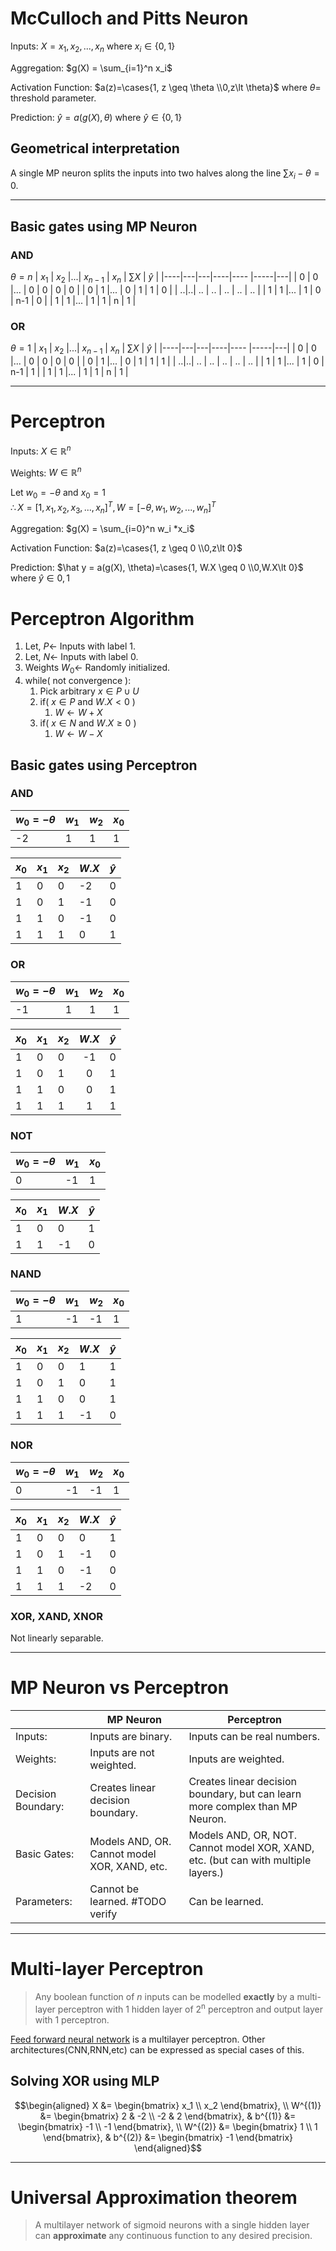 # McCulloch and Pitts Neuron

Inputs: $X = x_1, x_2,...,x_n$ where $x_i \in \{0,1\}$
  
Aggregation: $g(X) = \sum_{i=1}^n x_i$
  
Activation Function: $a(z)=\cases{1, z \geq \theta \\0,z\lt \theta}$
where $\theta =$ threshold parameter.  

Prediction: $\hat y = a(g(X), \theta)$
where $\hat y \in \{0,1\}$

## Geometrical interpretation
A single MP neuron splits the inputs into two halves along the line $\sum x_i - \theta =0$.

----
## Basic gates using MP Neuron

### AND

$\theta = n$
| $x_1$ | $x_2$ |...| $x_{n-1}$ | $x_n$ | $\sum X$ | $\hat y$ |
|----|---|---|----|---- |-----|---|
| 0 | 0 |... | 0  | 0  | 0    | 0 |
| 0 | 1 |... | 0  | 1  | 1    | 0 |
| ..|..| ..  | .. | .. | ..   | .. |
| 1 | 1 |... | 1  | 0   | n-1 | 0 |
| 1 | 1 |... | 1  | 1   | n  | 1  |

### OR
$\theta = 1$
| $x_1$ | $x_2$ |...| $x_{n-1}$ | $x_n$ | $\sum X$ | $\hat y$ |
|----|---|---|----|---- |-----|---|
| 0 | 0 |... | 0  | 0  | 0    | 0 |
| 0 | 1 |... | 0  | 1  | 1    | 1 |
| ..|..| ..  | .. | .. | ..   | .. |
| 1 | 1 |... | 1  | 0   | n-1 | 1 |
| 1 | 1 |... | 1  | 1   | n  | 1  |



----
# Perceptron

Inputs: $X \in \mathbb{R}^n$  

Weights: $W\in \mathbb{R}^n$  

Let $w_0=-\theta$ and $x_0 = 1$  
$\therefore X=[1,x_1,x_2,x_3,...,x_n]^T, W=[-\theta, w_1, w_2, ..., w_n]^T$

Aggregation: $g(X) = \sum_{i=0}^n w_i *x_i$
  
Activation Function: $a(z)=\cases{1, z \geq 0 \\0,z\lt 0}$

Prediction: $\hat y = a(g(X), \theta)=\cases{1, W.X \geq 0 \\0,W.X\lt 0}$
where $\hat y \in {0,1}$


# Perceptron Algorithm

1. Let, $P\gets$ Inputs with label 1.
2. Let, $N\gets$ Inputs with label 0.
3. Weights $W_0\gets$ Randomly initialized.
4. while( not convergence ):
	1. Pick arbitrary $x\in P\cup U$
	2. if( $x\in P$ and $W.X\lt 0$ )
		1. $W\gets W+X$
	3. if( $x\in N$ and $W.X\ge 0$ )
		1. $W\gets W-X$

## Basic gates using Perceptron

### AND
| $w_0=-\theta$ | $w_1$ | $w_2$ | $x_0$ |
|---|----|---|----|
|-2 | 1 | 1 | 1 | 1 |

| $x_0$ | $x_1$ | $x_2$ | $W.X$ | $\hat y$ |
|----|----|----|------|---|
| 1 | 0 | 0 | -2 | 0 |
| 1 | 0 | 1 | -1 | 0 |
| 1 | 1 | 0 | -1 | 0 |
| 1 | 1 | 1 | 0 | 1 |

### OR
| $w_0=-\theta$ | $w_1$ | $w_2$ | $x_0$ |
|---|----|---|----|
|-1 | 1 | 1 | 1 | 1 |

| $x_0$ | $x_1$ | $x_2$ | $W.X$ | $\hat y$ |
|----|----|----|:------:|---|
| 1 | 0 | 0 | -1 | 0 |
| 1 | 0 | 1 | 0 | 1 |
| 1 | 1 | 0 | 0 | 1 |
| 1 | 1 | 1 | 1 | 1 |

### NOT
| $w_0 =-\theta$ | $w_1$ |  $x_0$ |
|---|---| --- |
| 0 | -1 | 1 |

| $x_0$ | $x_1$ | $W.X$ | $\hat y$ |
| -- | -- | --- | -- |
| 1 | 0 | 0 | 1 |
| 1 | 1 |-1 | 0 |

### NAND
| $w_0=-\theta$ | $w_1$ | $w_2$ | $x_0$ |
|---|----|---|----|
|1 |-1 |-1 | 1 |

| $x_0$ | $x_1$ | $x_2$ | $W.X$ | $\hat y$ |
|----|----|----|------|---|
| 1 | 0 | 0 | 1 | 1 |
| 1 | 0 | 1 | 0 | 1 |
| 1 | 1 | 0 | 0 | 1 |
| 1 | 1 | 1 |-1 | 0 |

### NOR
| $w_0=-\theta$ | $w_1$ | $w_2$ | $x_0$ |
|---|----|---|----|
| 0 | -1 | -1 | 1 |

| $x_0$ | $x_1$ | $x_2$ | $W.X$ | $\hat y$ |
|----|----|----|------|---|
| 1 | 0 | 0 | 0 | 1 |
| 1 | 0 | 1 | -1 | 0 |
| 1 | 1 | 0 | -1 | 0 |
| 1 | 1 | 1 | -2 | 0 |

### XOR, XAND, XNOR
Not linearly separable.

----
# MP Neuron vs Perceptron

| | MP Neuron | Perceptron |
|--|--|--|
|Inputs: | Inputs are binary. | Inputs can be real numbers. |
|Weights: | Inputs are not weighted. | Inputs are weighted. |
|Decision Boundary: | Creates linear decision boundary. | Creates linear decision boundary, but can learn more complex than MP Neuron. |
|Basic Gates: | Models AND, OR. Cannot model XOR, XAND, etc. | Models AND, OR, NOT. Cannot model XOR, XAND, etc. (but can with multiple layers.) |
| Parameters: | Cannot be learned. #TODO verify | Can be learned. |



----

# Multi-layer Perceptron
> Any boolean function of $n$ inputs can be modelled **exactly** by a multi-layer perceptron with 1 hidden layer of 2<sup>n</sup> perceptron and output layer with 1 perceptron.

[Feed forward neural network](./Feed%20Forward%20Neural%20Network.md) is a multilayer perceptron. Other architectures(CNN,RNN,etc) can be expressed as special cases of this.

## Solving XOR using MLP

$$\begin{aligned}
X &= \begin{bmatrix} x_1 \\ x_2 \end{bmatrix}, \\ 
W^{(1)} &= \begin{bmatrix} 2 & -2 \\ -2 & 2 \end{bmatrix},  
 & b^{(1)} &= \begin{bmatrix} -1 \\ -1 \end{bmatrix}, \\
W^{(2)} &= \begin{bmatrix} 1 \\ 1 \end{bmatrix}, & b^{(2)} &= \begin{bmatrix} -1 \end{bmatrix}
\end{aligned}$$

----
# Universal Approximation theorem
> A multilayer network of sigmoid neurons with a single hidden layer can **approximate** any continuous function to any desired precision.

